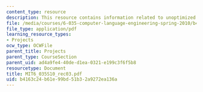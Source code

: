 ```yaml
---
content_type: resource
description: This resource contains information related to unoptimized code generation.
file: /media/courses/6-035-computer-language-engineering-spring-2010/b4163c24b61e99bd51b32a9272ea136a_MIT6_035S10_rec03.pdf
file_type: application/pdf
learning_resource_types:
- Projects
ocw_type: OCWFile
parent_title: Projects
parent_type: CourseSection
parent_uid: ad4a9fe4-40de-d1ea-0321-e199c3f6f5b8
resourcetype: Document
title: MIT6_035S10_rec03.pdf
uid: b4163c24-b61e-99bd-51b3-2a9272ea136a
---
```

